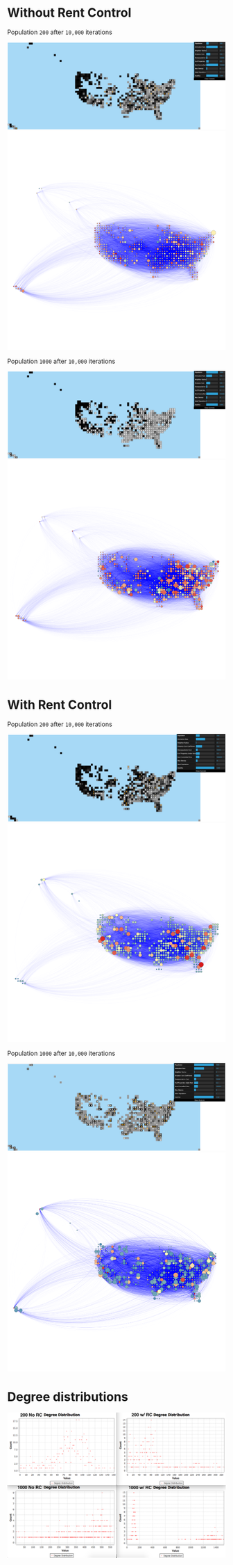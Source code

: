 # Without Rent Control #

Population `200` after `10,000` iterations

![](3-pop-200-without-rent-control.png)
![](200_no_rc.png)

Population `1000` after `10,000` iterations

![](4-pop-1000-without-rent-control.png)
![](1000_NO_RC.png)

# With Rent Control #

Population `200` after `10,000` iterations

![](1-pop-200-with-rent-control.png)
![](200_rc.png)

Population `1000` after `10,000` iterations

![](2-pop-1000-with-rent-control.png)
![](1000_RC.png)

# Degree distributions #

![](degree_distros.png)